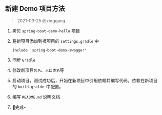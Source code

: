 ## 新建 Demo 项目方法

> 2021-03-25 @xinggang

1. 拷贝 `spring-boot-demo-hello` 项目

2. 将新项目添加到根项目的 `settings.gradle` 中

   ```
   include 'spring-boot-demo-swagger'
   ```

3. 同步 `Gradle`

4. 修改新项目`包名`、`入口类名`等

5. 启动项目，测试成功后，开始在新项目中引用依赖并编写代码。依赖在新项目的 `build.gralde `中配置。

6. 编写 `README.md` 说明文档

7. 🎉完成~
